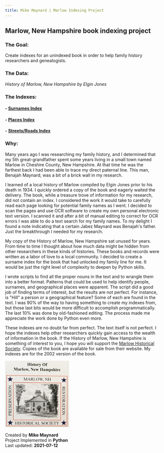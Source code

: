 ```yaml
---
title: Mike Maynard | Marlow Indexing Project
---
```

## Marlow, New Hampshire book indexing project

### The Goal:
Create indexes for an unindexed book in order to help family history researchers and genealogists.

### The Data:
<cite>History of Marlow, New Hampshire by Elgin Jones</cite>


### The Indexes:

#### - [Surnames Index](Surname.txt)
#### - [Places Index](Places.txt)
#### - [Streets/Roads Index](Streets.txt)

### Why:

Many years ago I was researching my family history, and I determined that my 5th great-grandfather spent some years living in a small town named Marlow in Cheshire County, New Hampshire. At that time he was the farthest back I had been able to trace my direct paternal line.  This man, Benajah Maynard, was a bit of a brick wall in my research.

I learned of a local history of Marlow compiled by Elgin Jones prior to his death in 1934. I quickly ordered a copy of the book and eagerly waited the delivery.  The book, while a treasure trove of information for my research, did not contain an index. I considered the work it would take to carefully read each page looking for potential family names as I went. I decided to scan the pages and use OCR software to create my own personal electronic text version.  I scanned it and after a bit of manual editing to correct for OCR errors I was able to do a text search for my family names.  To my delight I found a note indicating that a certain Jabez Maynard was Benajah's father.  Just the breakthrough I needed for my research.

My copy of the History of Marlow, New Hampshire sat unused for years.  From time to time I thought about how much data might be hidden from other researchers in these kinds of histories.  These books and records were written as a labor of love to a local community.  I decided to create a surname index for the book that had unlocked my family line for me.  It would be just the right level of complexity to deepen by Python skills.

I wrote scripts to find all the proper nouns in the text and to wrangle them into a better format. Patterns that could be used to help identify people, surnames, and geographical places were apparent. The script did a good job of finding terms of interest, but the results are not perfect. For instance, is "Hill" a person or a geographical feature? Some of each are found in the text.  I was 90% of the way to having something to create my indexes from, but those last bits would be more difficult to accomplish programmatically.  The last 10% was done by old-fashioned editing. The process made me appreciate the work done by Python even more. 

These indexes are no doubt far from perfect. The text itself is not perfect. I hope the indexes help other researchers quickly gain access to the wealth of information in the book.  If the History of Marlow, New Hampshire is something of interest to you, I hope you will support the [Marlow Historical Society](http://www.marlownewhampshire.org/marlow-historical-society.php).  Copies of the book are available for sale from their website.  My indexes are for the 2002 version of the book. 

![History of Marlow cover picture](marlow_cover.png)

Created by **Mike Maynard**<BR>
Project Implemented in **Python**<BR>
Last updated:  **2021-07-12**


